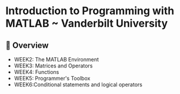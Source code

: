 # Introduction to Programming with MATLAB ~ Vanderbilt University


## 📖 Overview
- WEEK2: The MATLAB Environment
- WEEK3: Matrices and Operators
- WEEK4: Functions
- WEEK5: Programmer's Toolbox
- WEEK6:Conditional statements and logical operators
